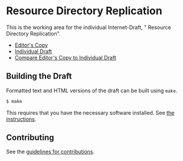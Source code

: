 #  Resource Directory Replication

This is the working area for the individual Internet-Draft, " Resource Directory Replication".

* [Editor's Copy](https://chrysn.github.io/resource-directory-replication/#go.draft-amsuess-core-rd-replication.html)
* [Individual Draft](https://tools.ietf.org/html/draft-amsuess-core-rd-replication)
* [Compare Editor's Copy to Individual Draft](https://chrysn.github.io/resource-directory-replication/#go.draft-amsuess-core-rd-replication.diff)

## Building the Draft

Formatted text and HTML versions of the draft can be built using `make`.

```sh
$ make
```

This requires that you have the necessary software installed.  See
[the instructions](https://github.com/martinthomson/i-d-template/blob/master/doc/SETUP.md).


## Contributing

See the
[guidelines for contributions](https://github.com/chrysn/resource-directory-replication/blob/master/CONTRIBUTING.md).

